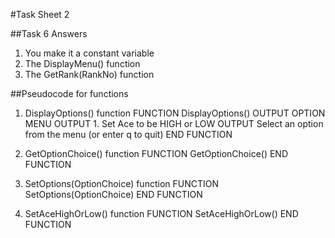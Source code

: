 #Task Sheet 2

##Task 6 Answers

1. You make it a constant variable
2. The DisplayMenu() function
3. The GetRank(RankNo) function

##Pseudocode for functions
1. DisplayOptions() function
	FUNCTION DisplayOptions()
		OUTPUT OPTION MENU
		OUTPUT 1. Set Ace to be HIGH or LOW
		OUTPUT Select an option from the menu (or enter q to quit)
	END FUNCTION
	
2. GetOptionChoice() function
	FUNCTION GetOptionChoice()
	END FUNCTION

3. SetOptions(OptionChoice) function
	FUNCTION SetOptions(OptionChoice)
	END FUNCTION
	
4. SetAceHighOrLow() function
	FUNCTION SetAceHighOrLow()
	END FUNCTION